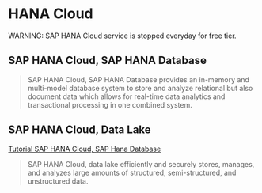 # HANA Cloud

WARNING: SAP HANA Cloud service is stopped everyday for free tier.

## SAP HANA Cloud, SAP HANA Database

> SAP HANA Cloud, SAP HANA Database provides an in-memory and multi-model database system to store and analyze relational but also document data which allows for real-time data analytics and transactional processing in one combined system.

## SAP HANA Cloud, Data Lake

[Tutorial SAP HANA Cloud, SAP Hana Database](https://developers.sap.com/mission.hana-cloud-data-lake-get-started.html)

> SAP HANA Cloud, data lake efficiently and securely stores, manages, and analyzes large amounts of structured, semi-structured, and unstructured data.